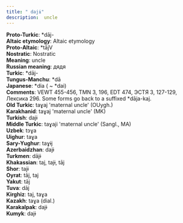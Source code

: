 ```yaml
---
title: " dajɨ"
description:  uncle
---
```


<strong>Proto-Turkic</strong>:  *dāj-<br>
<strong>Altaic etymology</strong>:  Altaic etymology<br>
<strong> Proto-Altaic</strong>:  *tā́jV<br>
<strong>Nostratic</strong>:  Nostratic<br>
<strong>Meaning</strong>:  uncle<br>
<strong>Russian meaning</strong>:  дядя<br>
<strong>Turkic</strong>:  *dāj-<br>
<strong>Tungus-Manchu</strong>:  *dā<br>
<strong>Japanese</strong>:  *dia ( ~ *dai)<br>
<strong>Comments</strong>:  VEWT 455-456, TMN 3, 196, EDT 474, ЭСТЯ 3, 127-129, Лексика 296. Some forms go back to a suffixed *dāja-kaj.<br>
<strong>Old Turkic</strong>:  taɣaj 'maternal uncle' (OUygh.)<br>
<strong>Karakhanid</strong>:  taɣaj 'maternal uncle' (MK)<br>
<strong>Turkish</strong>:  dajɨ<br>
<strong>Middle Turkic</strong>:  taɣaji 'maternal uncle' (Sangl., MA)<br>
<strong>Uzbek</strong>:  tɔɣa<br>
<strong>Uighur</strong>:  taɣa<br>
<strong>Sary-Yughur</strong>:  taɣɨj<br>
<strong>Azerbaidzhan</strong>:  dajɨ<br>
<strong>Turkmen</strong>:  dājɨ<br>
<strong>Khakassian</strong>:  taj, tajɨ, tāj<br>
<strong>Shor</strong>:  tajɨ<br>
<strong>Oyrat</strong>:  tāj, taj<br>
<strong>Yakut</strong>:  tāj<br>
<strong>Tuva</strong>:  dāj<br>
<strong>Kirghiz</strong>:  taj, taɣa<br>
<strong>Kazakh</strong>:  taɣa (dial.)<br>
<strong>Karakalpak</strong>:  dajɨ<br>
<strong>Kumyk</strong>:  dajɨ<br>


